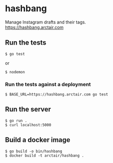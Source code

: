 # hashbang
Manage Instagram drafts and their tags.  
https://hashbang.arctair.com  
## Run the tests
```
$ go test
```
or
```
$ nodemon
```
### Run the tests against a deployment
```
$ BASE_URL=https://hashbang.arctair.com go test
```
## Run the server
```
$ go run .
$ curl localhost:5000
```
## Build a docker image
```
$ go build -o bin/hashbang
$ docker build -t arctair/hashbang .
```
